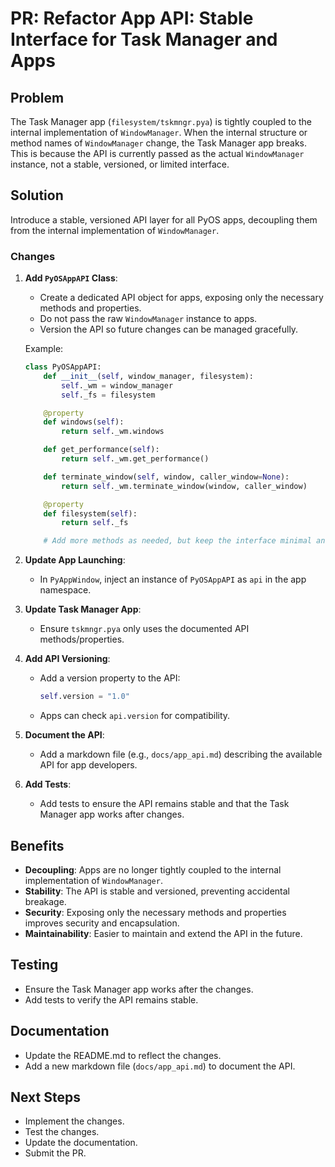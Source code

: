 # PR: Refactor App API: Stable Interface for Task Manager and Apps

## Problem
The Task Manager app (`filesystem/tskmngr.pya`) is tightly coupled to the internal implementation of `WindowManager`. When the internal structure or method names of `WindowManager` change, the Task Manager app breaks. This is because the API is currently passed as the actual `WindowManager` instance, not a stable, versioned, or limited interface.

## Solution
Introduce a stable, versioned API layer for all PyOS apps, decoupling them from the internal implementation of `WindowManager`.

### Changes
1. **Add `PyOSAppAPI` Class**:
   - Create a dedicated API object for apps, exposing only the necessary methods and properties.
   - Do not pass the raw `WindowManager` instance to apps.
   - Version the API so future changes can be managed gracefully.

   Example:
   ```python
   class PyOSAppAPI:
       def __init__(self, window_manager, filesystem):
           self._wm = window_manager
           self._fs = filesystem

       @property
       def windows(self):
           return self._wm.windows

       def get_performance(self):
           return self._wm.get_performance()

       def terminate_window(self, window, caller_window=None):
           return self._wm.terminate_window(window, caller_window)

       @property
       def filesystem(self):
           return self._fs

       # Add more methods as needed, but keep the interface minimal and stable
   ```

2. **Update App Launching**:
   - In `PyAppWindow`, inject an instance of `PyOSAppAPI` as `api` in the app namespace.

3. **Update Task Manager App**:
   - Ensure `tskmngr.pya` only uses the documented API methods/properties.

4. **Add API Versioning**:
   - Add a version property to the API:
     ```python
     self.version = "1.0"
     ```
   - Apps can check `api.version` for compatibility.

5. **Document the API**:
   - Add a markdown file (e.g., `docs/app_api.md`) describing the available API for app developers.

6. **Add Tests**:
   - Add tests to ensure the API remains stable and that the Task Manager app works after changes.

## Benefits
- **Decoupling**: Apps are no longer tightly coupled to the internal implementation of `WindowManager`.
- **Stability**: The API is stable and versioned, preventing accidental breakage.
- **Security**: Exposing only the necessary methods and properties improves security and encapsulation.
- **Maintainability**: Easier to maintain and extend the API in the future.

## Testing
- Ensure the Task Manager app works after the changes.
- Add tests to verify the API remains stable.

## Documentation
- Update the README.md to reflect the changes.
- Add a new markdown file (`docs/app_api.md`) to document the API.

## Next Steps
- Implement the changes.
- Test the changes.
- Update the documentation.
- Submit the PR. 